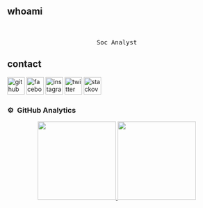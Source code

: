 ## whoami

<p align="center">
  <br>
  <samp>
    <br>Soc Analyst<br>
  </samp>

</p>



## contact

[<img src='https://cdn.jsdelivr.net/npm/simple-icons@3.0.1/icons/github.svg' alt='github' height='40'>](https://github.com/xena22) [<img src='https://cdn.jsdelivr.net/npm/simple-icons@3.0.1/icons/facebook.svg' alt='facebook' height='40'>](https://www.facebook.com/xena22)  [<img src='https://cdn.jsdelivr.net/npm/simple-icons@3.0.1/icons/instagram.svg' alt='instagram' height='40'>](https://www.instagram.com/xena22/)  [<img src='https://cdn.jsdelivr.net/npm/simple-icons@3.0.1/icons/twitter.svg' alt='twitter' height='40'>](https://twitter.com/xena22)  [<img src='https://cdn.jsdelivr.net/npm/simple-icons@3.0.1/icons/stackoverflow.svg' alt='stackoverflow' height='40'>](https://stackoverflow.com/users/)

### ⚙️ &nbsp;GitHub Analytics

<p align="center">
<a href="https://github.com/hamza07-w">
  <img height="180em" src="https://github-readme-stats-eight-theta.vercel.app/api?username=xena22&show_icons=true&theme=algolia&include_all_commits=true&count_private=true"/>
  <img height="180em" src="https://github-readme-stats-eight-theta.vercel.app/api/top-langs/?username=xena22&layout=compact&langs_count=8&theme=algolia"/>
</a>
</p>
